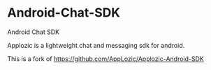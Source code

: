 # Android-Chat-SDK
Android Chat SDK


Applozic is a lightweight chat and messaging sdk for android.

This is a fork of https://github.com/AppLozic/Applozic-Android-SDK
